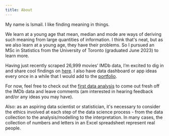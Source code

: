 ```yaml
---
title: About
---
```


My name is Ismail. I like finding meaning in things. 

We learn at a young age that mean, median and mode are ways of deriving such meaning from large quantities of information. 
I think that's neat, but as we also learn at a young age, they have their problems. So I pursued an MSc in Statistics from the University of Toronto (graduated June 2023) to learn more.

Having just recently scraped 26,999 movies’ IMDb data, I’m excited to dig in and share cool findings on [here](/post/). I also have data dashboard or app ideas every once in a while that I would add to the [portfolio](/portfolio/).

For now, feel free to check out the [first data analysis](/post/imdb-review-bombing/) to come out fresh off the IMDb data and leave comments (am interested in hearing feedback and/or any ideas you may have).

Also: as an aspiring data scientist or statistician, it's necessary to consider the ethics involved at each step of the data science process - from the data collection to the analysis/modelling to the interpretation. In many cases, the collection of numbers and letters in an Excel spreadsheet represent real people.